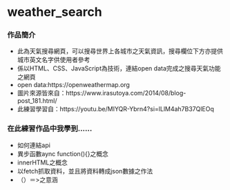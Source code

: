 # weather_search
<h3>作品簡介</h3>
<ul>
<li>此為天氣搜尋網頁，可以搜尋世界上各城市之天氣資訊，搜尋欄位下方亦提供城市英文名字供使用者參考</li>
<li>係以HTML、CSS、JavaScript為技術，連結open data完成之搜尋天氣功能之網頁</li>
<li>open data:https://openweathermap.org</li>
<li>圖片來源皆來自：https://www.irasutoya.com/2014/08/blog-post_181.html/</li>  
<li>此練習學習自：https://youtu.be/MIYQR-Ybrn4?si=lLlM4ah7B37QlEOq</li>  
</ul>

<h3>在此練習作品中我學到......</h3>
<ul>
<li>如何連結api</li>
<li>異步函數aync function(){}之概念</li>
<li>innerHTML之概念</li>
<li>以fetch抓取資料，並且將資料轉成json數據之作法</li>
<li>（）＝>之意涵</li>
</ul>
